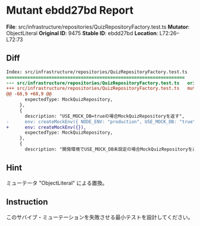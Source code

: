 # Mutant ebdd27bd Report

**File**: src/infrastructure/repositories/QuizRepositoryFactory.test.ts
**Mutator**: ObjectLiteral
**Original ID**: 9475
**Stable ID**: ebdd27bd
**Location**: L72:26–L72:73

## Diff

```diff
Index: src/infrastructure/repositories/QuizRepositoryFactory.test.ts
===================================================================
--- src/infrastructure/repositories/QuizRepositoryFactory.test.ts	original
+++ src/infrastructure/repositories/QuizRepositoryFactory.test.ts	mutated #9475
@@ -68,9 +68,9 @@
       expectedType: MockQuizRepository,
     },
     {
       description: "USE_MOCK_DB=trueの場合MockQuizRepositoryを返す",
-      env: createMockEnv({ NODE_ENV: "production", USE_MOCK_DB: "true" }),
+      env: createMockEnv({}),
       expectedType: MockQuizRepository,
     },
     {
       description: "開発環境でUSE_MOCK_DB未設定の場合MockQuizRepositoryを返す",
```

## Hint

ミューテータ "ObjectLiteral" による置換。

## Instruction

このサバイブ・ミューテーションを失敗させる最小テストを設計してください。
